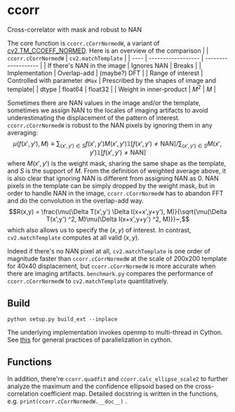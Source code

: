 # ccorr
Cross-correlator with mask and robust to NAN

The core function is `ccorr.cCorrNormedW`, a variant of [cv2.TM_CCOEFF_NORMED](https://docs.opencv.org/4.x/df/dfb/group__imgproc__object.html#gga3a7850640f1fe1f58fe91a2d7583695dac6677e2af5e0fae82cc5339bfaef5038).
Here is an overview of the comparison
| | `ccorr.cCorrNormedW`    | `cv2.matchTemplate` |
| ---- | ------------------ | ------------------- |
| If there's NAN in the image | Ignores NAN | Breaks |
| Implementation | Overlap-add  | (maybe?) DFT   |
| Range of interest  | Controlled with parameter `dMax` | Prescribed by the shapes of image and template|
| dtype | float64 | float32 |
| Weight in inner-product | $M^2$ | $M$ |

Sometimes there are NAN values in the image and/or the template, sometimes we assign NAN to the locales of imaging artifacts to avoid underestimating the displacement of the pattern of interest. 
`ccorr.cCorrNormedW` is robust to the NAN pixels by ignoring them in any averaging:
$$\mu(f(x',y'), M) \equiv \sum_{(x',y')\in S} f(x',y')M(x',y')\mathbb{1}[f(x',y')\neq \mathrm{NAN}] / \sum_{(x',y')\in S} M(x',y')\mathbb{1}[f(x',y')\neq \mathrm{NAN}]$$
where $M(x',y')$ is the weight mask, sharing the same shape as the template, and $S$ is the support of $M$. 
From the definition of weighted average above, it is also clear that ignoring NAN is different from assigning NAN as 0.
NAN pixels in the template can be simply dropped by the weight mask, but in order to handle NAN in the image, `ccorr.cCorrNormedW` has to abandon FFT and do the convolution in the overlap-add way. 
$$R(x,y) = \frac{\mu(\Delta T(x',y') \Delta I(x+x',y+y'), M)}{\sqrt{\mu(\Delta T(x',y') ^2, M)\mu(\Delta I(x+x',y+y') ^2, M)}}~,$$
which also allows us to specify the $(x,y)$ of interest. 
In contrast, `cv2.matchTemplate` computes at all valid $(x,y)$. 

Indeed if there's no NAN pixel at all, `cv2.matchTemplate` is one order of magnitude faster than `ccorr.cCorrNormedW` at the scale of 200x200 template for 40x40 displacement, but `ccorr.cCorrNormedW` is more accurate when there are imaging artifacts. 
`benchmark.py` compares the performance of `ccorr.cCorrNormedW` to `cv2.matchTemplate` quantitatively.

## Build
    python setup.py build_ext --inplace

The underlying implementation invokes openmp to multi-thread in Cython. 
See [this](https://cython.readthedocs.io/en/latest/src/userguide/parallelism.html) for general practices of parallelization in cython. 

## Functions
In addition, there're `ccorr.quadfit` and `ccorr.calc_ellipse_scale2` to further analyze the maximum and the confidence ellipsoid based on the cross-correlation coefficient map.
Detailed docstring is written in the functions, e.g. `print(ccorr.cCorrNormedW.__doc__)` .

